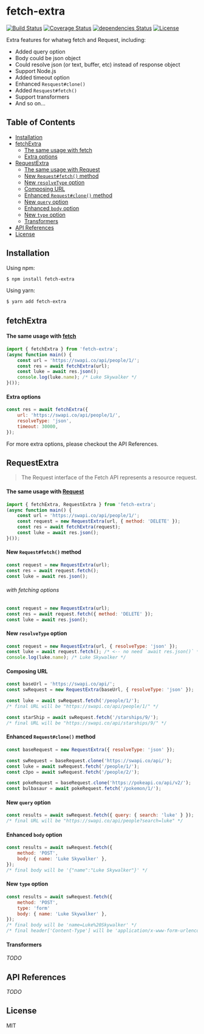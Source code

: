 # fetch-extra

[![Build Status](https://travis-ci.org/Cap32/fetch-extra.svg?branch=master)](https://travis-ci.org/Cap32/fetch-extra)
[![Coverage Status](https://coveralls.io/repos/github/Cap32/fetch-extra/badge.svg?branch=master)](https://coveralls.io/github/Cap32/fetch-extra?branch=master)
[![dependencies Status](https://david-dm.org/cap32/fetch-extra/status.svg)](https://david-dm.org/cap32/fetch-extra)
[![License](https://img.shields.io/badge/license-MIT_License-blue.svg?style=flat)](https://github.com/Cap32/fetch-extra/blob/master/LICENSE)

Extra features for whatwg fetch and Request, including:

- Added query option
- Body could be json object
- Could resolve json (or text, buffer, etc) instead of response object
- Support Node.js
- Added timeout option
- Enhanced `Resquest#clone()`
- Added `Resquest#fetch()`
- Support transformers
- And so on...


## Table of Contents
<!-- MarkdownTOC -->

- [Installation](#installation)
- [fetchExtra](#fetchextra)
    - [The same usage with fetch](#the-same-usage-with-fetch)
    - [Extra options](#extra-options)
- [RequestExtra](#requestextra)
    - [The same usage with Request](#the-same-usage-with-request)
    - [New `Request#fetch()` method](#new-requestfetch-method)
    - [New `resolveType` option](#new-resolvetype-option)
    - [Composing URL](#composing-url)
    - [Enhanced `Request#clone()` method](#enhanced-requestclone-method)
    - [New `query` option](#new-query-option)
    - [Enhanced `body` option](#enhanced-body-option)
    - [New `type` option](#new-type-option)
    - [Transformers](#transformers)
- [API References](#api-references)
- [License](#license)

<!-- /MarkdownTOC -->


<a name="installation"></a>
## Installation

Using npm:

```bash
$ npm install fetch-extra
```

Using yarn:

```bash
$ yarn add fetch-extra
```

<a name="fetchextra"></a>
## fetchExtra

<a name="the-same-usage-with-fetch"></a>
#### The same usage with [fetch](https://developer.mozilla.org/en-US/docs/Web/API/Fetch_API)

```js
import { fetchExtra } from 'fetch-extra';
(async function main() {
    const url = 'https://swapi.co/api/people/1/';
    const res = await fetchExtra(url);
    const luke = await res.json();
    console.log(luke.name); /* Luke Skywalker */
}());
```

<a name="extra-options"></a>
#### Extra options

```js
const res = await fetchExtra({
    url: 'https://swapi.co/api/people/1/',
    resolveType: 'json',
    timeout: 30000,
});
```

For more extra options, please checkout the API References.




<a name="requestextra"></a>
## RequestExtra

> The Request interface of the Fetch API represents a resource request.

<a name="the-same-usage-with-request"></a>
#### The same usage with [Request](https://developer.mozilla.org/en-US/docs/Web/API/Request)

```js
import { fetchExtra, RequestExtra } from 'fetch-extra';
(async function main() {
    const url = 'https://swapi.co/api/people/1/';
    const request = new RequestExtra(url, { method: 'DELETE' });
    const res = await fetchExtra(request);
    const luke = await res.json();
}());
```

<a name="new-requestfetch-method"></a>
#### New `Request#fetch()` method

```js
const request = new RequestExtra(url);
const res = await request.fetch();
const luke = await res.json();
```

###### with fetching options

```js
const request = new RequestExtra(url);
const res = await request.fetch({ method: 'DELETE' });
const luke = await res.json();
```

<a name="new-resolvetype-option"></a>
#### New `resolveType` option

```js
const request = new RequestExtra(url, { resolveType: 'json' });
const luke = await request.fetch(); /* <-- no need `await res.json()` */
console.log(luke.name); /* Luke Skywalker */
```


<a name="composing-url"></a>
#### Composing URL

```js
const baseUrl = 'https://swapi.co/api/';
const swRequest = new RequestExtra(baseUrl, { resolveType: 'json' });

const luke = await swRequest.fetch('/people/1/');
/* final URL will be "https://swapi.co/api/people/1/" */

const starShip = await swRequest.fetch('/starships/9/');
/* final URL will be "https://swapi.co/api/starships/9/" */
```


<a name="enhanced-requestclone-method"></a>
#### Enhanced `Request#clone()` method

```js
const baseRequest = new RequestExtra({ resolveType: 'json' });

const swRequest = baseRequest.clone('https://swapi.co/api/');
const luke = await swRequest.fetch('/people/1/');
const c3po = await swRequest.fetch('/people/2/');

const pokeRequest = baseRequest.clone('https://pokeapi.co/api/v2/');
const bulbasaur = await pokeRequest.fetch('/pokemon/1/');
```


<a name="new-query-option"></a>
#### New `query` option

```js
const results = await swRequest.fetch({ query: { search: 'luke' } });
/* final URL will be "https://swapi.co/api/people?search=luke" */
```


<a name="enhanced-body-option"></a>
#### Enhanced `body` option

```js
const results = await swRequest.fetch({
    method: 'POST',
    body: { name: 'Luke Skywalker' },
});
/* final body will be '{"name":"Luke Skywalker"}' */
```


<a name="new-type-option"></a>
#### New `type` option

```js
const results = await swRequest.fetch({
    method: 'POST',
    type: 'form'
    body: { name: 'Luke Skywalker' },
});
/* final body will be 'name=Luke%20Skywalker' */
/* final header['Content-Type'] will be 'application/x-www-form-urlencoded' */
```


<a name="transformers"></a>
#### Transformers

*TODO*


<a name="api-references"></a>
## API References

*TODO*


<a name="license"></a>
## License

MIT
